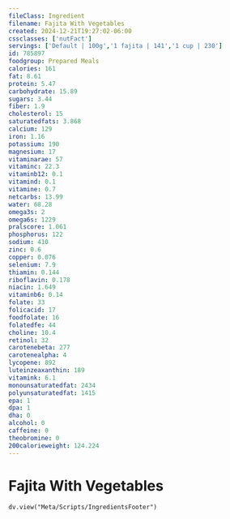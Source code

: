```yaml
---
fileClass: Ingredient
filename: Fajita With Vegetables
created: 2024-12-21T19:27:02-06:00
cssclasses: ['nutFact']
servings: ['Default | 100g','1 fajita | 141','1 cup | 230']
id: 785897
foodgroup: Prepared Meals
calories: 161
fat: 8.61
protein: 5.47
carbohydrate: 15.89
sugars: 3.44
fiber: 1.9
cholesterol: 15
saturatedfats: 3.868
calcium: 129
iron: 1.16
potassium: 190
magnesium: 17
vitaminarae: 57
vitaminc: 22.3
vitaminb12: 0.1
vitamind: 0.1
vitamine: 0.7
netcarbs: 13.99
water: 68.28
omega3s: 2
omega6s: 1229
pralscore: 1.061
phosphorus: 122
sodium: 410
zinc: 0.6
copper: 0.076
selenium: 7.9
thiamin: 0.144
riboflavin: 0.178
niacin: 1.649
vitaminb6: 0.14
folate: 33
folicacid: 17
foodfolate: 16
folatedfe: 44
choline: 10.4
retinol: 32
carotenebeta: 277
carotenealpha: 4
lycopene: 892
luteinzeaxanthin: 189
vitamink: 6.1
monounsaturatedfat: 2434
polyunsaturatedfat: 1415
epa: 1
dpa: 1
dha: 0
alcohol: 0
caffeine: 0
theobromine: 0
200calorieweight: 124.224
---
```


# Fajita With Vegetables

```dataviewjs
dv.view("Meta/Scripts/IngredientsFooter")
```
